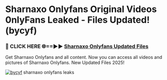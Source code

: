 # Sharnaxo Onlyfans Original Videos 0nlyFans Leaked - Files Updated! (bycyf)

<h3>🔴 CLICK HERE 🌐==►► <a href="https://tinyurl.com/ms9xzufz" rel="nofollow">Sharnaxo Onlyfans Updated Files</a></h3>

Get Sharnaxo Onlyfans and all content. Now you can access all videos and pictures of Sharnaxo Onlyfans. New Updated Files 2025!

[![bycyf](https://i.imgur.com/ppqm5kG.gif)](https://tinyurl.com/ms9xzufz)
sharnaxo onlyfans leaks